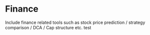 # Finance
Include finance related tools such as stock price prediction / strategy comparison / DCA / Cap structure etc.
test
